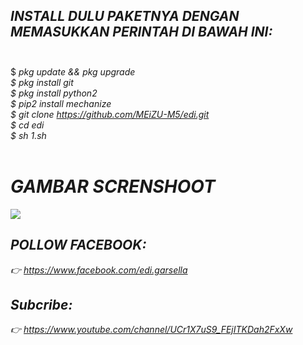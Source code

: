 ## <i> INSTALL DULU PAKETNYA DENGAN MEMASUKKAN PERINTAH DI BAWAH INI:</i><br><br>
$ <i> pkg update && pkg upgrade<i/><br>
$ <i> pkg install git<i/><br>
$ <i> pkg install python2<i/><br>
$ <i> pip2 install mechanize<i/><br>
$ <i> git clone https://github.com/MEiZU-M5/edi.git<i/><br>
$ <i> cd edi<i/><br>
$ <i> sh 1.sh<i/><br><br>
# <i>GAMBAR SCRENSHOOT</i><br>
<img src='https://github.com/MEiZU-M5/edi/blob/master/screnshoot.jpg'/>

## <i>POLLOW FACEBOOK:<i/><br>
<i> 👉 https://www.facebook.com/edi.garsella<i/><br>
## <i>Subcribe:<i/><br>
<i> 👉 https://www.youtube.com/channel/UCr1X7uS9_FEjITKDah2FxXw<i/><br>

